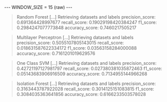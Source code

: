 
 --- WINDOW_SIZE = 15 (raw) --- 


> Random Forest
[...] Retrieving datasets and labels
precision_score: 0.691364428997677
recall_score: 0.19029198420384247
f1_score: 0.2984247077773848
accuracy_score: 0.7460217505217


> Multilayer Perceptron
[...] Retrieving datasets and labels
precision_score: 0.5055107805143015
recall_score: 0.018631587622334172
f1_score: 0.03563158284000088
accuracy_score: 0.7161201019629576


> One Class SVM
[...] Retrieving datasets and labels
precision_score: 0.42721197127981797
recall_score: 0.027380381035872463
f1_score: 0.05143683906916509
accuracy_score: 0.7134955144966268


> Isolation Forest
[...] Retrieving datasets and labels
precision_score: 0.3163443787922028
recall_score: 0.3014125151083815
f1_score: 0.3084035363641856
accuracy_score: 0.6166233503578028
